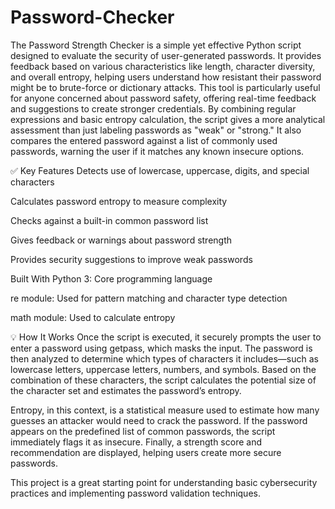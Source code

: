 # Password-Checker
The Password Strength Checker is a simple yet effective Python script designed to evaluate the security of user-generated passwords. It provides feedback based on various characteristics like length, character diversity, and overall entropy, helping users understand how resistant their password might be to brute-force or dictionary attacks.
This tool is particularly useful for anyone concerned about password safety, offering real-time feedback and suggestions to create stronger credentials. By combining regular expressions and basic entropy calculation, the script gives a more analytical assessment than just labeling passwords as "weak" or "strong." It also compares the entered password against a list of commonly used passwords, warning the user if it matches any known insecure options.

✅ Key Features
Detects use of lowercase, uppercase, digits, and special characters

Calculates password entropy to measure complexity

Checks against a built-in common password list

Gives feedback or warnings about password strength

Provides security suggestions to improve weak passwords

Built With Python 3: Core programming language

re module: Used for pattern matching and character type detection

math module: Used to calculate entropy

💡 How It Works
Once the script is executed, it securely prompts the user to enter a password using getpass, which masks the input. The password is then analyzed to determine which types of characters it includes—such as lowercase letters, uppercase letters, numbers, and symbols. Based on the combination of these characters, the script calculates the potential size of the character set and estimates the password’s entropy.

Entropy, in this context, is a statistical measure used to estimate how many guesses an attacker would need to crack the password. If the password appears on the predefined list of common passwords, the script immediately flags it as insecure. Finally, a strength score and recommendation are displayed, helping users create more secure passwords.

This project is a great starting point for understanding basic cybersecurity practices and implementing password validation techniques.

